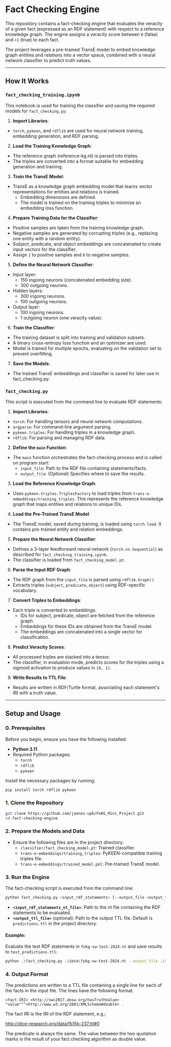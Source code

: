 
# Fact Checking Engine

This repository contains a fact-checking engine that evaluates the veracity of a given fact (expressed as an RDF statement) with respect to a reference knowledge graph. The engine assigns a veracity score between `0` (false) and `+1` (true) to each fact.

The project leverages a pre-trained TransE model to embed knowledge graph entities and relations into a vector space, combined with a neural network classifier to predict truth values.

---

## How It Works

### `fact_checking_training.ipynb`
This notebook is used for training the classifier and saving the required models for `fact_checking.py`:

1. **Import Libraries**: 
- `torch`, `pykeen`, and `rdflib` are used for neural network training, embedding generation, and RDF parsing.
2. **Load the Training Knowledge Graph**: 
- The reference graph (reference-kg.nt) is parsed into triples.
- The triples are converted into a format suitable for embedding generation and training.
3. **Train the TransE Model**: 
- TransE as a knowledge graph embedding model that learns vector representations for entities and relations is trained.
  - Embedding dimensions are defined.
  - The model is trained on the training triples to minimize an embedding loss function.
4. **Prepare Training Data for the Classifier**:
- Positive samples are taken from the training knowledge graph.
- Negative samples are generated by corrupting triples (e.g., replacing one entity with a random entity).
- Subject, predicate, and object embeddings are concatenated to create input vectors for the classifier.
- Assign `1` to positive samples and `0` to negative samples.
5. **Define the Neural Network Classifier**:
- Input layer:
  - 150 ingoing neurons (concatenated embedding size).
  - 300 outgoing neurons.
- Hidden layers:
  - 300 ingoing neurons.
  - 100 outgoing neurons.
- Output layer:
  - 100 ingoing neurons.
  - 1 outgoing neuron (one veracity value).
6. **Train the Classifier**:
- The training dataset is split into training and validation subsets.
- A binary cross-entropy loss function and an optimizer are used.
- Model is trained for multiple epochs, evaluating on the validation set to prevent overfitting.
7. **Save the Models**:
- The trained TransE embeddings and classifier is saved for later use in fact_checking.py.

### `fact_checking.py`
This script is executed from the command line to evaluate RDF statements:

1. **Import Libraries**: 
- `torch`: For handling tensors and neural network computations.
- `argparse`: For command-line argument parsing.
- `pykeen.triples`: For handling triples in a knowledge graph.
- `rdflib`: For parsing and managing RDF data.
2. **Define the `main` Function**: 
- The `main` function orchestrates the fact-checking process and is called on program start:
  - `input_file`: Path to the RDF file containing statements/facts.
  - `output_file`: (Optional) Specifies where to save the results.
3. **Load the Reference Knowledge Graph**: 
- Uses `pykeen.triples.TriplesFactory` to load triples from `trans-e-embeddings/training_triples`. This represents the reference knowledge graph that maps entities and relations to unique IDs.
4. **Load the Pre-Trained TransE Model**:
- The TransE model, saved during training, is loaded using `torch.load`. It contains pre-trained entity and relation embeddings.
5. **Prepare the Neural Network Classifier**:
- Defines a 3-layer feedforward neural network (`torch.nn.Sequential`) as described for `fact_checking_training.ipynb`.
- The classifier is loaded from `fact_checking_model.pt`.
6. **Parse the Input RDF Graph**:
- The RDF graph from the `input_file` is parsed using `rdflib.Graph()`.
- Extracts triples (`subject`, `predicate`, `object`) using RDF-specific vocabulary.
7. **Convert Triples to Embeddings**:
- Each triple is converted to embeddings:
  - IDs for subject, predicate, object are fetched from the reference graph.
  - Embeddings for these IDs are obtained from the TransE model.
  - The embeddings are concatenated into a single vector for classification.
8. **Predict Veracity Scores**:
- All processed triples are stacked into a tensor.
- The classifier, in evaluation mode, predicts scores for the triples using a sigmoid activation to produce values in `[0, 1]`.
9. **Write Results to TTL File**:
- Results are written in RDF/Turtle format, associating each statement's IRI with a truth value.
---

## Setup and Usage

### 0. Prerequisites

Before you begin, ensure you have the following installed:

- **Python 3.11**
- Required Python packages:
  - `torch`
  - `rdflib`
  - `pykeen`

Install the necessary packages by running:

```bash
pip install torch rdflib pykeen
```

### 1. Clone the Repository

```bash
git clone https://github.com/jannes-upb/FoKG_Mini_Project.git
cd fact-checking-engine
```

### 2. Prepare the Models and Data

- Ensure the following files are in the project directory:
  - `classifier/fact_checking_model.pt`: Trained classifier.
  - `trans-e-embeddings/training_triples`: PyKEEN-compatible training triples file.
  - `trans-e-embeddings/trained_model.pkl`: Pre-trained TransE model.

### 3. Run the Engine

The fact-checking script is executed from the command line:

```bash
python fact_checking.py <input_rdf_statements> [--output_file <output_ttl_file>]
```

- **`<input_rdf_statements_nt_file>`**: Path to the nt file containing the RDF statements to be evaluated.
- **`<output_ttl_file>`** (optional): Path to the output TTL file. Default is `predictions.ttl` in the project directory.

#### Example:

Evaluate the test RDF statements in `fokg-sw-test-2024.nt` and save results to `test_predictions.ttl`:

```bash
python .\fact_checking.py .\data\fokg-sw-test-2024.nt --output_file .\test_predictions.ttl
```

### 4. Output Format

The predictions are written to a TTL file containing a single line for each of the facts in the input file.
The lines have the following format:

```ttl
<fact-IRI> <http://swc2017.aksw.org/hasTruthValue> "value"^^<http://www.w3.org/2001/XMLSchema#double> .
```
The fact IRI is the IRI of the RDF statement, e.g.;

http://dice-research.org/data/fb15k-237.ttl#0

The predicate is always the same. The value between the two quotation marks is the result of your fact checking algorithm as double value.